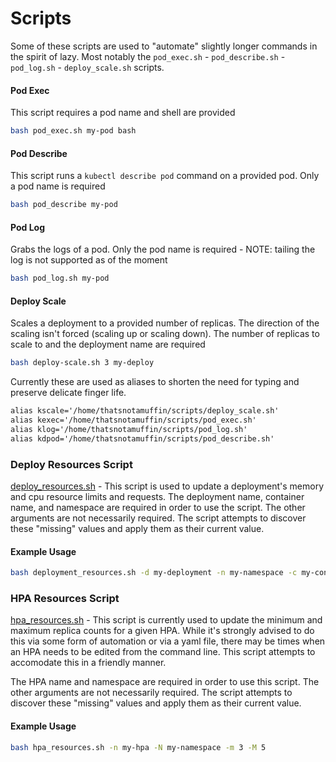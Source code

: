 # Scripts
Some of these scripts are used to "automate" slightly longer commands in the spirit of lazy. Most notably the `pod_exec.sh` - `pod_describe.sh` - `pod_log.sh` - `deploy_scale.sh` scripts.

#### Pod Exec
This script requires a pod name and shell are provided

```bash
bash pod_exec.sh my-pod bash
```

#### Pod Describe
This script runs a `kubectl describe pod` command on a provided pod. Only a pod name is required

```bash
bash pod_describe my-pod
```

#### Pod Log
Grabs the logs of a pod. Only the pod name is required - NOTE: tailing the log is not supported as of the moment

```bash
bash pod_log.sh my-pod
```

#### Deploy Scale
Scales a deployment to a provided number of replicas. The direction of the scaling isn't forced (scaling up or scaling down). The number of replicas to scale to and the deployment name are required

```bash
bash deploy-scale.sh 3 my-deploy
```

Currently these are used as aliases to shorten the need for typing and preserve delicate finger life.
```txt
alias kscale='/home/thatsnotamuffin/scripts/deploy_scale.sh'
alias kexec='/home/thatsnotamuffin/scripts/pod_exec.sh'
alias klog='/home/thatsnotamuffin/scripts/pod_log.sh'
alias kdpod='/home/thatsnotamuffin/scripts/pod_describe.sh'
```

### Deploy Resources Script
[deploy_resources.sh](deploy_resources.sh) - This script is used to update a deployment's memory and cpu resource limits and requests. The deployment name, container name, and namespace are required in order to use the script. The other arguments are not necessarily required. The script attempts to discover these "missing" values and apply them as their current value.

#### Example Usage
```bash
bash deployment_resources.sh -d my-deployment -n my-namespace -c my-container -rm 128Mi -rc 250m -lm 256Mi -lc 500m
```

### HPA Resources Script
[hpa_resources.sh](hpa_resources.sh) - This script is currently used to update the minimum and maximum replica counts for a given HPA. While it's strongly advised to do this via some form of automation or via a yaml file, there may be times when an HPA needs to be edited from the command line. This script attempts to accomodate this in a friendly manner.

The HPA name and namespace are required in order to use this script. The other arguments are not necessarily required. The script attempts to discover these "missing" values and apply them as their current value.

#### Example Usage
```bash
bash hpa_resources.sh -n my-hpa -N my-namespace -m 3 -M 5
```
